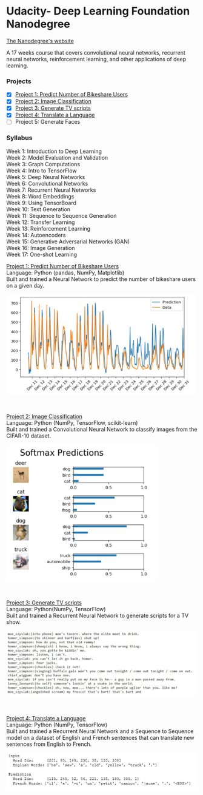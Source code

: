 # Udacity- Deep Learning Foundation Nanodegree
<p> <a href="https://www.udacity.com/course/deep-learning-nanodegree-foundation--nd101">
The Nanodegree's website</a> </p>
A 17 weeks course that covers convolutional neural networks, recurrent neural networks, reinforcement learning, and other applications of deep learning.

### Projects
- [x] [Project 1: Predict Number of Bikeshare Users](https://github.com/Sally-Ng/DLND-Predict_Number_of_Bikeshare_Users)
- [x] [Project 2: Image Classification](https://github.com/Sally-Ng/DLND-Image_Classification)
- [x] [Project 3: Generate TV scripts](https://github.com/Sally-Ng/DLND-Generate_TV_scripts)
- [x] [Project 4: Translate a Language](https://github.com/Sally-Ng/DAND-Translate_a_Language)
- [ ] Project 5: Generate Faces

### Syllabus
Week 1: Introduction to Deep Learning <br />
Week 2: Model Evaluation and Validation <br />
Week 3: Graph Computations <br />
Week 4: Intro to TensorFlow <br />
Week 5: Deep Neural Networks <br />
Week 6: Convolutional Networks <br />
Week 7: Recurrent Neural Networks <br />
Week 8: Word Embeddings <br />
Week 9: Using TensorBoard <br />
Week 10: Text Generation <br />
Week 11: Sequence to Sequence Generation <br />
Week 12: Transfer Learning <br />
Week 13: Reinforcement Learning <br />
Week 14: Autoencoders <br />
Week 15: Generative Adversarial Networks (GAN) <br />
Week 16: Image Generation <br />
Week 17: One-shot Learning 
<br />

[Project 1: Predict Number of Bikeshare Users](https://github.com/Sally-Ng/DLND-Predict_Number_of_Bikeshare_Users)<br />
Language: Python (pandas, NumPy, Matplotlib) <br /> 
Built and trained a Neural Network to predict the number of bikeshare users on a given day.
</br>
<p align="left">
  <img src="prediction.JPG" width="500"/>
</p>
</br>

[Project 2: Image Classification](https://github.com/Sally-Ng/DLND-Image_Classification) <br />
Language: Python (NumPy, TensorFlow, scikit-learn) </br>
Built and trained a Convolutional Neural Network to classify images from the CIFAR-10 dataset.
</br>
<p align="left">
  <img src="softmax.JPG" width="400"/>
</p>
</br>

[Project 3: Generate TV scripts](https://github.com/Sally-Ng/DLND-Generate_TV_scripts) <br />
Language: Python(NumPy, TensorFlow) </br>
Built and trained a Recurrent Neural Network to generate scripts for a TV show.
</br>
<p align="left">
  <img src="scripts.JPG" width="800"/>
</p>
</br>

[Project 4: Translate a Language](https://github.com/Sally-Ng/DAND-Translate_a_Language) <br />
Language: Python (NumPy, TensorFlow) </br>
Built and trained a Recurrent Neural Network and a Sequence to Sequence model
on a dataset of English and French sentences that can translate new sentences from English to French.
</br>
<p align="left">
  <img src="translation.JPG" width="600"/>
</p>
